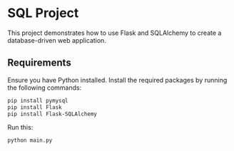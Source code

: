 # SQL Project

This project demonstrates how to use Flask and SQLAlchemy to create a database-driven web application.

## Requirements

Ensure you have Python installed. Install the required packages by running the following commands:

```bash
pip install pymysql
pip install Flask
pip install Flask-SQLAlchemy
```
Run this:
```bash
python main.py
```